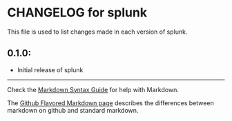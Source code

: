 # CHANGELOG for splunk

This file is used to list changes made in each version of splunk.

## 0.1.0:

* Initial release of splunk

- - -
Check the [Markdown Syntax Guide](http://daringfireball.net/projects/markdown/syntax) for help with Markdown.

The [Github Flavored Markdown page](http://github.github.com/github-flavored-markdown/) describes the differences between markdown on github and standard markdown.
